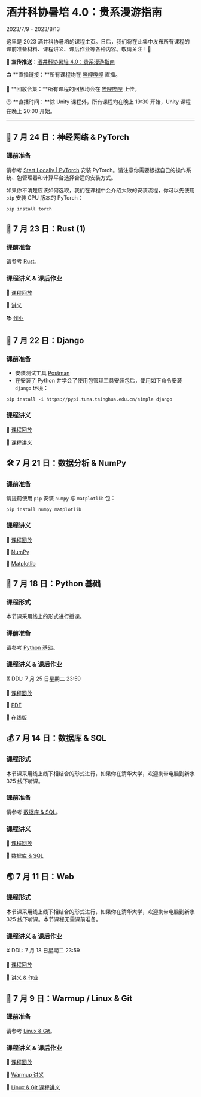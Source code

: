 # 酒井科协暑培 4.0：贵系漫游指南

2023/7/9 - 2023/8/13

这里是 2023 酒井科协暑培的课程主页。日后，我们将在此集中发布所有课程的课前准备材料、课程讲义、课后作业等各种内容。敬请关注！:partying_face:

:lollipop: **宣传推送：**[酒井科协暑培 4.0：贵系漫游指南](https://mp.weixin.qq.com/s/2b163EGSt4KyYjDavOPyzQ)

:tv: **直播链接：**所有课程均在 [哔哩哔哩](https://live.bilibili.com/22238700) 直播。

:movie_camera: **回放合集：**所有课程的回放均会在 [哔哩哔哩](https://space.bilibili.com/588598994/channel/collectiondetail?sid=1543912) 上传。

:clock3: **直播时间：**除 Unity 课程外，所有课程均在晚上 19:30 开始，Unity 课程在晚上 20:00 开始。

-----

## :flashlight: 7 月 24 日：神经网络 & PyTorch

### 课前准备

请参考 [Start Locally | PyTorch](https://pytorch.org/get-started/locally/) 安装 PyTorch。请注意你需要根据自己的操作系统、包管理器和计算平台选择合适的安装方式。

如果你不清楚应该如何选取，我们在课程中会介绍大致的安装流程，你可以先使用 `pip` 安装 CPU 版本的 PyTorch：

```shell
pip install torch
```

## :crab: 7 月 23 日：Rust (1)

### 课前准备

请参考 [Rust](/backend/rust/#_1)。
### 课程讲义 & 课后作业

:movie_camera: [课程回放](https://www.bilibili.com/video/BV1sc411w7LP)

:memo: [讲义](/backend/rust)

:books: [作业](/backend/rust/#1)

## :blue_heart: 7 月 22 日：Django

### 课前准备

+ 安装测试工具 [Postman](https://www.postman.com/) 
+ 在安装了 Python 并学会了使用包管理工具安装包后，使用如下命令安装 `django` 环境：

```shell
pip install -i https://pypi.tuna.tsinghua.edu.cn/simple django
```

### 课程讲义

:movie_camera: [课程回放](https://www.bilibili.com/video/BV1WV411L7mq)

:memo: [课程讲义](/backend/django)

## :hammer_and_wrench: 7 月 21 日：数据分析 & NumPy

### 课前准备

请提前使用 `pip` 安装 `numpy` 与 `matplotlib` 包：

```shell
pip install numpy matplotlib
```

### 课程讲义

:movie_camera: [课程回放](https://www.bilibili.com/video/BV1Pu411V7Gd)

:memo: [NumPy](/pdfs/numpy.pdf)

:memo: [Matplotlib](/pdfs/matplotlib.ipynb)

## :snake: 7 月 18 日：Python 基础

### 课程形式

本节课采用线上的形式进行授课。

### 课前准备

请参考 [Python 基础](/basic/python/#_1)。

### 课程讲义 & 课后作业

:hourglass_flowing_sand: DDL: 7 月 25 日星期二 23:59

:movie_camera: [课程回放](https://www.bilibili.com/video/BV1kF411Q71M)

:memo: [PDF](/pdfs/python-handout.pdf)

:link: [在线版](basic/python)

## :moneybag: 7 月 14 日：数据库 & SQL

### 课程形式

本节课采用线上线下相结合的形式进行，如果你在清华大学，欢迎携带电脑到新水 325 线下听课。

### 课前准备

请参考 [数据库 & SQL](/basic/sql/#_2)。

### 课程讲义

:movie_camera: [课程回放](https://www.bilibili.com/video/BV1w8411Q7jA)

:memo: [数据库 & SQL](/basic/sql)

## :earth_asia: 7 月 11 日：Web

### 课程形式

本节课采用线上线下相结合的形式进行，如果你在清华大学，欢迎携带电脑到新水 325 线下听课。本节课程无需课前准备。

### 课程讲义 & 课后作业

:hourglass_flowing_sand: DDL: 7 月 18 日星期二 23:59

:movie_camera: [课程回放](https://www.bilibili.com/video/BV1n8411D7TS/)

:memo: [讲义 & 作业](pdfs/web-handout.pdf)

## :tada: 7 月 9 日：Warmup / Linux & Git

### 课前准备

请参考 [Linux & Git](basic/linux/#_1)。

### 课程讲义 & 课后作业

:movie_camera: [课程回放](https://www.bilibili.com/video/BV1DN411m74Q)

:memo: [Warmup 讲义](pdfs/warmup.pdf)

:memo: [Linux & Git 课程讲义](pdfs/linux-handout.pdf)

